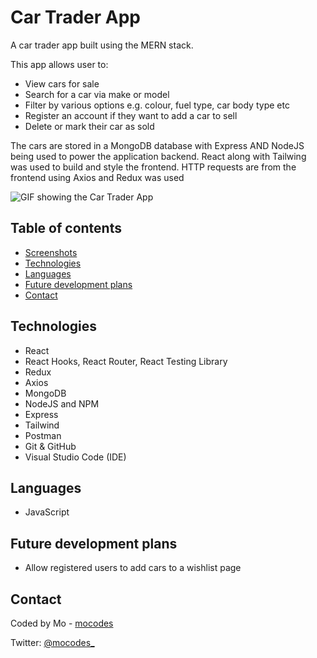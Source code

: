 # Car Trader App

A car trader app built using the MERN stack.

This app allows user to:

- View cars for sale
- Search for a car via make or model
- Filter by various options e.g. colour, fuel type, car body type etc
- Register an account if they want to add a car to sell
- Delete or mark their car as sold

The cars are stored in a MongoDB database with Express AND NodeJS being used to power the application backend. React along with Tailwing was used to build and style the frontend. HTTP requests are from the frontend using Axios and Redux was used

![GIF showing the Car Trader App](frontend/src/images/car-trader-app.gif)

## Table of contents

- [Screenshots](#screenshots)
- [Technologies](#technologies)
- [Languages](#languages)
- [Future development plans](#features-for-future-development)
- [Contact](#contact)

## Technologies

- React
- React Hooks, React Router, React Testing Library
- Redux
- Axios
- MongoDB
- NodeJS and NPM
- Express
- Tailwind
- Postman
- Git & GitHub
- Visual Studio Code (IDE)

## Languages

- JavaScript

## Future development plans

- Allow registered users to add cars to a wishlist page

## Contact

Coded by Mo - [mocodes](https://mocodes.co.uk/)

Twitter: [@mocodes\_](https://twitter.com/mocodes_)
